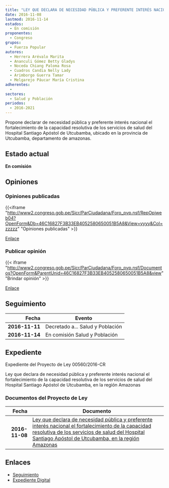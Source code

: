 ```yaml
---
title: "LEY QUE DECLARA DE NECESIDAD PÚBLICA Y PREFERENTE INTERÉS NACIONAL EL FORTALECIMIENTO DE LA CAPACIDAD RESOLUTIVA DE LOS SERVICIOS DE SALUD DEL HOSPITAL SANTIAGO APÓSTOL DE UTCUBAMBA, REGIÓN AMAZONAS"
date: 2016-11-08
lastmod: 2016-11-14
estados: 
  - En comisión
proponentes: 
  - Congreso
grupos: 
  - Fuerza Popular
autores: 
  - Herrera Arévalo Marita
  - Ananculi Gómez Betty Gladys
  - Noceda Chiang Paloma Rosa
  - Cuadros Candia Nelly Lady
  - Arimborgo Guerra Tamar
  - Melgarejo Páucar María Cristina
adherentes: 
  - 
sectores: 
  - Salud y Población
periodos: 
  - 2016-2021
---
```


Propone declarar de necesidad pública y preferente interés nacional el fortalecimiento de la capacidad resolutiva de los servicios de salud del Hospital Santiago Apóstol de Utcubamba, ubicado en la provincia de Utcubamba, departamento de amazonas.


## Estado actual

**En comisión**

## Opiniones

### Opiniones publicadas

{{<iframe "http://www2.congreso.gob.pe/Sicr/ParCiudadana/Foro_pvp.nsf/RepOpiweb04?OpenForm&Db=46C16827F3B33EB4052580650051B5A8&View=yyyy&Col=zzzzz" "Opiniones publicadas" >}}

[Enlace](http://www2.congreso.gob.pe/Sicr/ParCiudadana/Foro_pvp.nsf/RepOpiweb04?OpenForm&Db=46C16827F3B33EB4052580650051B5A8&View=yyyy&Col=zzzzz)
### Publicar opinión

{{< iframe "http://www2.congreso.gob.pe/Sicr/ParCiudadana/Foro_pvp.nsf/Documentos?OpenForm&ParentUnid=46C16827F3B33EB4052580650051B5A8&view" "Brindar opinión" >}}

[Enlace](http://www2.congreso.gob.pe/Sicr/ParCiudadana/Foro_pvp.nsf/Documentos?OpenForm&ParentUnid=46C16827F3B33EB4052580650051B5A8&view)

## Seguimiento

| Fecha | Evento |
|------:|--------|
| **2016-11-11** | Decretado a... Salud y Población|
| **2016-11-14** | En comisión Salud y Población|


## Expediente

Expediente del Proyecto de Ley 00560/2016-CR

Ley que declara de necesidad pública y preferente interés nacional el fortalecimiento de la capacidad resolutiva de los servicios de salud del Hospital Santiago Apóstol de Utcubamba, en la región Amazonas


### Documentos del Proyecto de Ley

| Fecha | Documento |
|------:|--------|
| **2016-11-08** | [Ley que declara de necesidad pública y preferente interés nacional el fortalecimiento de la capacidad resolutiva de los servicios de salud del Hospital Santiago Apóstol de Utcubamba, en la región Amazonas](http://www.leyes.congreso.gob.pe/Documentos/2016_2021/Proyectos_de_Ley_y_de_Resoluciones_Legislativas/PL0056020161108..pdf) |

## Enlaces 

- [Seguimiento](http://www2.congreso.gob.pe/Sicr/TraDocEstProc/CLProLey2016.nsf/f7fff46988ca05b1052578e100829cc7/5e9f3fd53045b71505258065005beab3?OpenDocument)
- [Expediente Digital](http://www2.congreso.gob.pehttp://www2.congreso.gob.pe/Sicr/TraDocEstProc/CLProLey2016.nsf/f7fff46988ca05b1052578e100829cc7/5e9f3fd53045b71505258065005beab3?OpenDocument&Click=05257FB7005EB655.eb71d0cf91d8294e05256cdf006b5706/$Body/0.1C6C)
